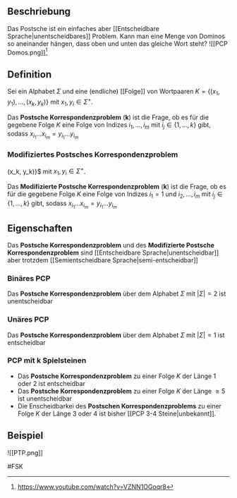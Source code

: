 ## Beschriebung
Das Postsche ist ein einfaches aber [[Entscheidbare Sprache|unentscheidbares]] Problem.
Kann man eine Menge von Dominos so aneinander hängen, dass oben und unten das gleiche Wort steht?
![[PCP Domos.png]][^1]



## Definition
Sei ein Alphabet $\Sigma$ und eine (endliche) [[Folge]] von Wortpaaren $K = \{(x_1, y_1), ..., (x_k, y_k)\}$ mit $x_1, y_i \in  \Sigma^+$.

Das **Postsche Korrespondenzproblem** (**k**) ist die Frage, ob es für die gegebene Folge $K$ eine Folge von Indizes $i_1, ..., i_m$ mit $i_j \in \{1, ..., k\}$ gibt, sodass $x_{i_1}...x_{i_m} = y_{i_1}...y_{i_m}$

### Modifiziertes Postsches Korrespondenzproblem
(x_k, y_k)\}$ mit $x_1, y_i \in  \Sigma^+$.

Das **Modifizierte Postsche Korrespondenzproblem** (**k**) ist die Frage, ob es für die gegebene Folge $K$ eine Folge von Indizes $i_1 = 1$ und $i_2, ..., i_m$ mit $i_j \in \{1, ..., k\}$ gibt, sodass $x_{i_1}...x_{i_m} = y_{i_1}...y_{i_m}$

## Eigenschaften
Das **Postsche Korrespondenzproblem** und des **Modifizierte Postsche Korrespondenzproblem** sind [[Entscheidbare Sprache|unentscheidbar]] aber trotzdem [[Semientscheidbare Sprache|semi-entscheidbar]]

### Binäres PCP
Das **Postsche Korrespondenzproblem** über dem Alphabet $\Sigma$ mit $|\Sigma| = 2$ ist unentscheidbar

### Unäres PCP
Das **Postsche Korrespondenzproblem** über dem Alphabet $\Sigma$ mit $|\Sigma| = 1$ ist entscheidbar

### PCP mit k Spielsteinen
- Das **Postsche Korrespondenzproblem** zu einer Folge $K$ der Länge 1 oder 2 ist entscheidbar
- Das **Postsche Korrespondenzproblem** zu einer Folge $K$ der Länge $\geq 5$ ist unentscheidbar
- Die Enscheidbarkei des **Postschen Korrespondenzproblems** zu einer Folge $K$ der Länge 3 oder 4 ist bisher [[PCP 3-4 Steine|unbekannt]].

## Beispiel
![[PTP.png]]



#FSK 

[^1]: https://www.youtube.com/watch?v=VZNN1OGoqr8